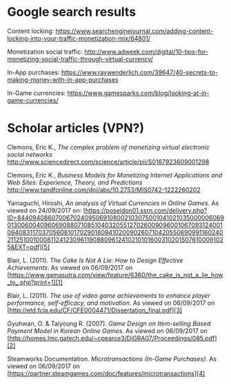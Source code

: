 # Google search results

Content locking: https://www.searchenginejournal.com/adding-content-locking-into-your-traffic-monetization-mix/64801/

Monetization social traffic:
http://www.adweek.com/digital/10-tips-for-monetizing-social-traffic-through-virtual-currency/

In-App purchases:
https://www.raywenderlich.com/39647/40-secrets-to-making-money-with-in-app-purchases

In-Game currencies:
https://www.gamesparks.com/blog/looking-at-in-game-currencies/

# Scholar articles (VPN?)
Clemons, Eric K., *The complex problem of monetizing virtual electronic social networks*
http://www.sciencedirect.com/science/article/pii/S0167923609001298

Clemons, Eric K., *Business Models for Monetizing Internet Applications and Web Sites: Experience, Theory, and Predictions*
http://www.tandfonline.com/doi/abs/10.2753/MIS0742-1222260202

Yamaguchi, Hiroshi, *An analysis of Virtual Currencies in Online Games*. As viewed on 24/09/2017 on:
[https://poseidon01.ssrn.com/delivery.php?ID=844094086070067024095069108002103075001041021035000006069013006004096069088071085104032055127026009096001067093124001094083117037056081017029018094102009026071042055069099116024021125100100081124123096119088096124102101016003102015076100091025&EXT=pdf][5]

Blair, L. (2011). *The Cake Is Not A Lie: How to Design Effective Achievements*. As viewed on 06/09/2017 on [https://www.gamasutra.com/view/feature/6360/the_cake_is_not_a_lie_how_to_.php?print=1][1]

Blair, L. (2011). *The use of video game achievements to enhance player performance, self-efficacy, and motivation*. As viewed on 06/09/2017 on [http://etd.fcla.edu/CF/CFE0004471/Dissertation_final.pdf][3]  

Gyuhwan, O. & Taiyoung R. (2007). *Game Design on Item-selling Based Payment Model in
Korean Online Games*. As viewed on 06/09/2017 on [http://homes.lmc.gatech.edu/~cpearce3/DiGRA07/Proceedings/085.pdf][2]  

Steamworks Documentation. *Microtransactions (In-Game Purchases)*. As viewed on 06/09/2017 on [https://partner.steamgames.com/doc/features/microtransactions][4]

[1]: https://www.gamasutra.com/view/feature/6360/the_cake_is_not_a_lie_how_to_.php?print=1
[2]: http://homes.lmc.gatech.edu/~cpearce3/DiGRA07/Proceedings/085.pdf
[3]: http://etd.fcla.edu/CF/CFE0004471/Dissertation_final.pdf
[4]: https://partner.steamgames.com/doc/features/microtransactions
[5]: https://poseidon01.ssrn.com/delivery.php?ID=844094086070067024095069108002103075001041021035000006069013006004096069088071085104032055127026009096001067093124001094083117037056081017029018094102009026071042055069099116024021125100100081124123096119088096124102101016003102015076100091025&EXT=pdf
